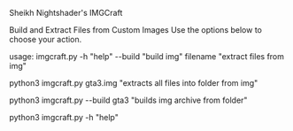 Sheikh Nightshader's IMGCraft

Build and Extract Files from Custom Images
Use the options below to choose your action.

usage: imgcraft.py -h "help" --build "build img" filename "extract files from img"


python3 imgcraft.py gta3.img "extracts all files into folder from img"


python3 imgcraft.py --build gta3 "builds img archive from folder"


python3 imgcraft.py -h "help"
